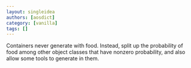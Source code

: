 ```yaml
---
layout: singleidea
authors: [aosdict]
category: [vanilla]
tags: []
---
```

Containers never generate with food. Instead, split up the probability of food among other object classes that have nonzero probability, and also allow some tools to generate in them.
